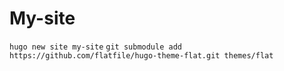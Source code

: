 # My-site
`hugo new site my-site` 
`git submodule add https://github.com/flatfile/hugo-theme-flat.git themes/flat`
